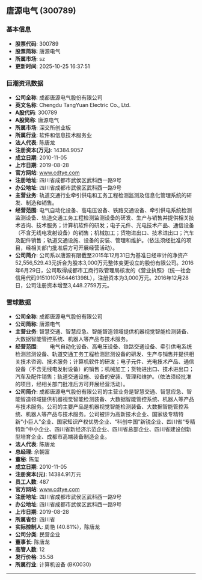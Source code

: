 ## 唐源电气 (300789)

### 基本信息

- **股票代码**: 300789
- **股票简称**: 唐源电气
- **所属市场**: sz
- **更新时间**: 2025-10-25 16:37:51

### 巨潮资讯数据

- **公司全称**: 成都唐源电气股份有限公司
- **英文名称**: Chengdu TangYuan Electric Co., Ltd.
- **A股代码**: 300789
- **A股简称**: 唐源电气
- **所属市场**: 深交所创业板
- **所属行业**: 软件和信息技术服务业
- **法人代表**: 陈唐龙
- **注册资本(万元)**: 14384.9057
- **成立日期**: 2010-11-05
- **上市日期**: 2019-08-28
- **官方网站**: www.cdtye.com
- **注册地址**: 四川省成都市武侯区武科西一路9号
- **办公地址**: 四川省成都市武侯区武科西一路9号
- **主营业务**: 轨道交通行业牵引供电和工务工程检测监测及信息化管理系统的研发、制造和销售。
- **经营范围**: 电气自动化设备、高电压设备、铁路交通设备、牵引供电系统检测监测设备、轨道交通工务工程检测监测设备的研发、生产与销售并提供相关技术咨询、技术服务；计算机软件的研发；电子元件、光电技术产品、通信设备（不含无线电发射设备）的销售；机械加工；货物进出口、技术进出口；汽车及配件销售；轨道交通设施、设备的安装、管理和维护。（依法须经批准的项目，经相关部门批准后方可开展经营活动）。
- **公司简介**: 公司系以唐源有限截至2015年12月31日为基准日经审计的净资产52,556,529.43元折合为股本3,000万元整体变更设立的股份有限公司。2016年6月29日，公司取得成都市工商行政管理局核发的《营业执照》（统一社会信用代码91510107564461398L），注册资本为3,000万元。2016年12月28日，公司注册资本增至3,448.2759万元。

### 雪球数据

- **公司全称**: 成都唐源电气股份有限公司
- **公司简称**: 唐源电气
- **主营业务**: 智慧交通、智慧应急、智能智造领域提供机器视觉智能检测装备、大数据智能管控系统、机器人等产品与技术服务。
- **经营范围**: 　　电气自动化设备、高电压设备、铁路交通设备、牵引供电系统检测监测设备、轨道交通工务工程检测监测设备的研发、生产与销售并提供相关技术咨询、技术服务；计算机软件的研发；电子元件、光电技术产品、通信设备（不含无线电发射设备）的销售；机械加工；货物进出口、技术进出口；汽车及配件销售；轨道交通设施、设备的安装、管理和维护。（依法须经批准的项目，经相关部门批准后方可开展经营活动）。
- **公司简介**: 成都唐源电气股份有限公司的主营业务是智慧交通、智慧应急、智能智造领域提供机器视觉智能检测装备、大数据智能管控系统、机器人等产品与技术服务。公司的主要产品是机器视觉智能检测装备、大数据智能管控系统、机器人等产品与技术服务。公司被评为高新技术企业、国家级专精特新“小巨人”企业、国家知识产权优势企业、“科创中国”新锐企业、四川省“专精特新”中小企业、四川省新经济示范企业、四川省总部企业、四川省建设创新型培育企业、成都市高端装备制造企业。
- **法人代表**: 陈唐龙
- **总经理**: 佘朝富
- **董秘**: 陈玺
- **成立日期**: 2010-11-05
- **注册资本(元)**: 14384.91万元
- **员工人数**: 487
- **官方网站**: www.cdtye.com
- **注册地址**: 四川省成都市武侯区武科西一路9号
- **办公地址**: 四川省成都市武侯区武科西一路9号
- **上市日期**: 2019-08-28
- **所属省份**: 四川省
- **实际控制人**: 周艳 (40.81%)，陈唐龙
- **公司分类**: 民营企业
- **董事长**: 陈唐龙
- **高管人数**: 12
- **发行价格**: 35.58
- **所属行业**: 计算机设备 (BK0030)

---